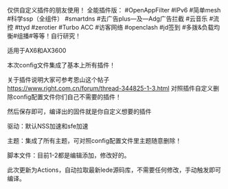 仅供自定义插件的朋友使用！
全能插件版：
#OpenAppFilter
#IPv6
#简单mesh
#科学ssp（全组件）
#smartdns
#去广告plus—及—Adg广告拦截
#云音乐
#流控
#ttyd
#zerotier
#Turbo ACC
#访客网络
#openclash
#jd签到
#多拨&负载均衡#组播#等等！自行研究！


适用于AX6和AX3600

本次config文件集成了基本上所有插件！

关于插件说明大家可参考恩山这个帖子 https://www.right.com.cn/forum/thread-344825-1-3.html 对照插件自定义删除config配置文件你们自己不需要的插件！

然后保存即可，编译出的固件就是你自定义想要的插件

驱动：默认NSS加速和sfe加速

主题：集成了所有主题，可对照config配置文件里主题随意删除！

脚本文件：目前1-2都是编辑添加，修改好的。

此次更新为Actions，自动拉取最新lede源码库，不需要任何修改，手动触发即可编译。
